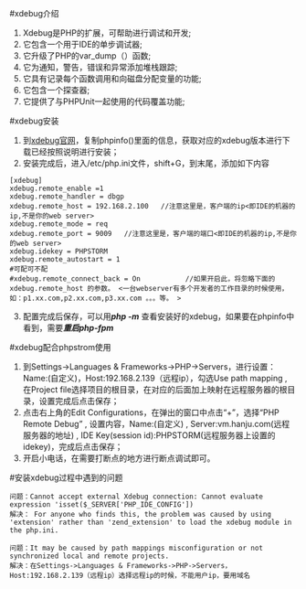 #xdebug介绍
1. Xdebug是PHP的扩展，可帮助进行调试和开发;
2. 它包含一个用于IDE的单步调试器;
3. 它升级了PHP的var_dump（）函数;
4. 它为通知，警告，错误和异常添加堆栈跟踪;
5. 它具有记录每个函数调用和向磁盘分配变量的功能;
6. 它包含一个探查器;
7. 它提供了与PHPUnit一起使用的代码覆盖功能;

#xdebug安装
1. 到[xdebug官网](http://www.xdebug.org/wizard.php)，复制phpinfo()里面的信息，获取对应的xdebug版本进行下载已经按照说明进行安装；
2. 安装完成后，进入/etc/php.ini文件，shift+G，到末尾，添加如下内容
```
[xdebug]
xdebug.remote_enable =1
xdebug.remote_handler = dbgp
xdebug.remote_host = 192.168.2.100   //注意这里是，客户端的ip<即IDE的机器的ip,不是你的web server>
xdebug.remote_mode = req
xdebug.remote_port = 9009   //注意这里是，客户端的端口<即IDE的机器的ip,不是你的web server>
xdebug.idekey = PHPSTORM
xdebug.remote_autostart = 1
#可配可不配
#xdebug.remote_connect_back = On           //如果开启此，将忽略下面的 xdebug.remote_host 的参数。 <一台webserver有多个开发者的工作目录的时候使用，如：p1.xx.com,p2.xx.com,p3.xx.com 。。。等。 >
```
3. 配置完成后保存，可以用***php -m*** 查看安装好的xdebug，如果要在phpinfo中看到，需要***重启php-fpm***

#xdebug配合phpstrom使用
1. 到Settings->Languages & Frameworks->PHP->Servers，进行设置：Name:(自定义)，Host:192.168.2.139（远程ip），勾选Use path mapping , 在Project file选择项目的根目录，在对应的后面加上映射在远程服务器的根目录，设置完成后点击保存；
2. 点击右上角的Edit Configurations，在弹出的窗口中点击“+”，选择“PHP Remote Debug” , 设置内容，Name:(自定义) , Server:vm.hanju.com(远程服务器的地址) , IDE Key(session id):PHPSTORM(远程服务器上设置的idekey)，完成后点击保存；
3. 开启小电话，在需要打断点的地方进行断点调试即可。

#安装xdebug过程中遇到的问题
```
问题：Cannot accept external Xdebug connection: Cannot evaluate expression 'isset($_SERVER['PHP_IDE_CONFIG'])
解决： For anyone who finds this, the problem was caused by using 'extension' rather than 'zend_extension' to load the xdebug module in the php.ini.
```
```
问题：It may be caused by path mappings misconfiguration or not synchronized local and remote projects.
解决：在Settings->Languages & Frameworks->PHP->Servers，Host:192.168.2.139（远程ip）选择远程ip的时候，不能用户ip，要用域名
```